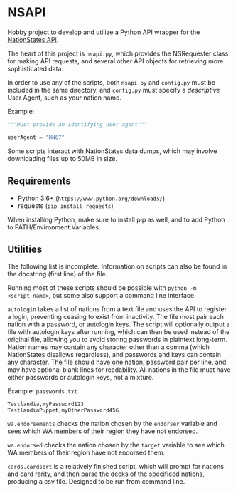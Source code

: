 # NSAPI

Hobby project to develop and utilize a Python API wrapper for the [NationStates API](https://www.nationstates.net/pages/api.html).

The heart of this project is `nsapi.py`, which provides the NSRequester class for making API requests, and several other API objects for retrieving more sophisticated data.

In order to use any of the scripts, both `nsapi.py` and `config.py` must be included in the same directory, and `config.py` must specify a *descriptive* User Agent, such as your nation name.

Example:

```python
"""Must provide an identifying user agent"""

userAgent = "HN67"
```

Some scripts interact with NationStates data dumps, which may involve downloading files up to 50MB in size.

## Requirements

- Python 3.6+ (`https://www.python.org/downloads/`)
- requests (`pip install requests`)

When installing Python, make sure to install pip as well, and to add Python to PATH/Environment Variables.

## Utilities

The following list is incomplete. Information on scripts can also be found in the docstring (first line) of the file.

Running most of these scripts should be possible with `python -m <script_name>`, but some also support a command line interface.

`autologin` takes a list of nations from a text file and uses the API to register a login, preventing ceasing to exist from inactivity. The file most pair each nation with a password, or autologin keys. The script will optionally output a file with autologin keys after running, which can then be used instead of the original file, allowing you to avoid storing passwords in plaintext long-term. Nation names may contain any character other than a comma (which NationStates disallows regardless), and passwords and keys can contain any character. The file should have one nation, password pair per line, and may have optional blank lines for readability. All nations in the file must have either passwords or autologin keys, not a mixture.

Example: `passwords.txt`

```text
Testlandia,myPassword123
TestlandiaPuppet,myOtherPassword456
```

`wa.endorsements` checks the nation chosen by the `endorser` variable and sees which WA members of their region they have not endorsed.

`wa.endorsed` checks the nation chosen by the `target` variable to see which WA members of their region have not endorsed them.

`cards.cardsort` is a relatively finished script, which will prompt for nations and card rarity, and then parse the decks of the specificed nations, producing a csv file. Designed to be run from command line.
